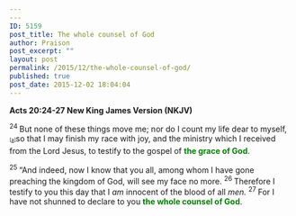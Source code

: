 ```yaml
---
---
ID: 5159
post_title: The whole counsel of God
author: Praison
post_excerpt: ""
layout: post
permalink: /2015/12/the-whole-counsel-of-god/
published: true
post_date: 2015-12-02 18:04:04
---
```

<strong><span class="passage-display-bcv">Acts 20:24-27
</span><span class="passage-display-version">New King James Version (NKJV)</span></strong>

<span id="en-NKJV-27651" class="text Acts-20-24"><sup class="versenum">24 </sup>But none of these things move me; nor do I count my life dear to myself,<sup class="footnote" style="box-sizing: border-box; font-size: 0.625em; line-height: 22px; position: relative; vertical-align: top; top: 0px;" data-fn="#fen-NKJV-27651a" data-link="[&lt;a href=&quot;#fen-NKJV-27651a&quot; title=&quot;See footnote a&quot;&gt;a&lt;/a&gt;]">[<a title="See footnote a" href="https://www.biblegateway.com/passage/?search=Acts+20%3A24-27&amp;version=NKJV#fen-NKJV-27651a">a</a>]</sup>so that I may finish my race with joy, and the ministry which I received from the Lord Jesus, to testify to the gospel of <span style="color: #008000;"><strong>the grace of God</strong></span>.</span>

<span id="en-NKJV-27652" class="text Acts-20-25"><sup class="versenum">25 </sup>“And indeed, now I know that you all, among whom I have gone preaching the kingdom of God, will see my face no more. </span><span id="en-NKJV-27653" class="text Acts-20-26"><sup class="versenum">26 </sup>Therefore I testify to you this day that I <i>am</i> innocent of the blood of all <i>men.</i> </span><span id="en-NKJV-27654" class="text Acts-20-27"><sup class="versenum">27 </sup>For I have not shunned to declare to you <span style="color: #008000;"><strong>the whole counsel of God</strong></span>.</span>